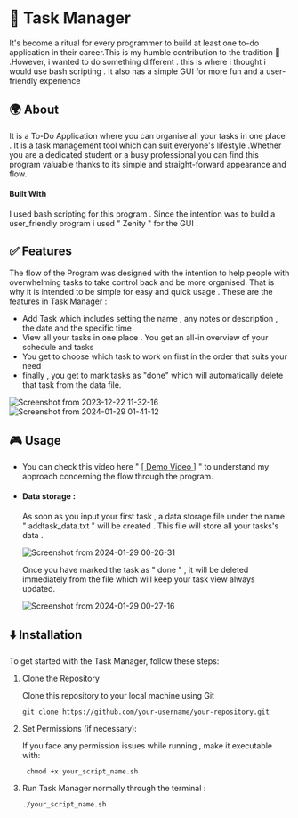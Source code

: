  # 📝 Task Manager
It's become a ritual for every programmer to build at least one to-do application in their career.This is my humble contribution to the tradition 🚀
.However, i wanted to do something different . this is where i thought i would use bash scripting . It also has a simple GUI for more fun and a user-friendly experience 


## 🌍 About
It is a To-Do Application where you can organise all your tasks in one place .
It is a task management tool which can suit everyone's lifestyle .Whether you are a
dedicated student or a busy professional you can find this program valuable thanks to its simple and straight-forward appearance and flow.

#### Built With 
I used bash scripting for this program . Since the intention was to build a user_friendly program i used " Zenity " for the GUI .


## ✅ Features
The flow of the Program was designed with the intention  to help people with overwhelming tasks to take control back and be more organised.
That is why it is intended to be simple for easy and quick usage . 
These are the features in Task Manager :
- Add Task which includes setting the name , any notes or description , the date and the specific time
- View all your tasks in one place . You get an all-in overview of your schedule and tasks
- You get to choose which task to work on first in the order that suits your need
- finally , you get to mark tasks as "done" which will automatically delete that task from the data file.

![Screenshot from 2023-12-22 11-32-16](https://github.com/Engy-Elyamany/Task-Manager/assets/157080761/5457fa9c-e9a9-4dcb-84d1-31d09d02fec3)  ![Screenshot from 2024-01-29 01-41-12](https://github.com/Engy-Elyamany/Task-Manager/assets/157080761/823dcd99-3208-40c6-9d09-6e5fd0d7fe79)


## 🎮 Usage 
- You can check this video here " [[ Demo Video ]](https://youtu.be/-sGnicnuWCM](https://www.youtube.com/watch?v=-sGnicnuWCM)) " to understand my approach concerning the flow through the program.
- #### Data storage :
  As soon as you input your first task , a data storage file under the name " addtask_data.txt " will be created . This file will store all your tasks's data .

   ![Screenshot from 2024-01-29 00-26-31](https://github.com/Engy-Elyamany/Task-Manager/assets/157080761/ef3f5ebb-5ce8-4abf-b9cb-7b1d1b0507bd)

    Once you have marked the task as " done " , it will be deleted immediately from the file which will keep your task view  always updated.

   ![Screenshot from 2024-01-29 00-27-16](https://github.com/Engy-Elyamany/Task-Manager/assets/157080761/9dac3365-e33a-4955-bae2-fef5cc77fd6a)




##  ⬇️ Installation

To get started with the Task Manager, follow these steps:

1. Clone the Repository

   Clone this repository to your local machine using Git

   ``` git clone https://github.com/your-username/your-repository.git ```
2. Set Permissions (if necessary):

   If you face any permission issues while running , make it executable with:

   ```  chmod +x your_script_name.sh ```
   
3. Run Task Manager normally through the terminal :

   ``` ./your_script_name.sh ```
